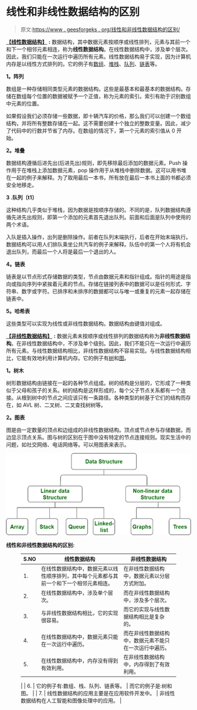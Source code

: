 # 线性和非线性数据结构的区别

> 原文:[https://www . geesforgeks . org/线性和非线性数据结构的区别/](https://www.geeksforgeeks.org/difference-between-linear-and-non-linear-data-structures/)

[**【线性数据结构】**](https://www.geeksforgeeks.org/overview-of-data-structures-set-1-linear-data-structures/) **:**
数据结构，其中数据元素按顺序或线性排列，元素与其前一个和下一个相邻元素相连，称为**线性数据结构**。在线性数据结构中，涉及单个层次。因此，我们只能在一次运行中遍历所有元素。线性数据结构易于实现，因为计算机内存是以线性方式排列的。它的例子有[数组](https://www.geeksforgeeks.org/array-data-structure/)、[堆栈](https://www.geeksforgeeks.org/stack-data-structure/)、[队列](https://www.geeksforgeeks.org/queue-data-structure/)、[链表](https://www.geeksforgeeks.org/data-structures/linked-list/)等。

**1。阵列**

数组是一种存储相同类型元素的数据结构。这些是最基本和最基本的数据结构。存储在数组每个位置的数据被赋予一个正值，称为元素的索引。索引有助于识别数组中元素的位置。

如果假设我们必须存储一些数据，即十辆汽车的价格，那么我们可以创建一个数组结构，并将所有整数存储在一起。这不需要创建十个独立的整数变量。因此，减少了代码中的行数并节省了内存。在数组的情况下，第一个元素的索引值从 0 开始。

**2。堆叠**

数据结构遵循后进先出(后进先出)规则，即先移除最后添加的数据元素。Push 操作用于在堆栈上添加数据元素，pop 操作用于从堆栈中删除数据。这可以用书堆在一起的例子来解释。为了取用最后一本书，所有放在最后一本书上面的书都必须安全地移走。

**3 .队列〔t1〕**

这种结构几乎类似于堆栈，因为数据是按顺序存储的。不同的是，队列数据结构遵循先进先出规则，即第一个添加的元素首先退出队列。前面和后面是队列中使用的两个术语。

入队是插入操作，出列是删除操作。前者在队列末端执行，后者在开始末端执行。数据结构可以用人们排队乘坐公共汽车的例子来解释。队伍中的第一个人将有机会退出队列，而最后一个人将是最后一个退出的人。

**4。链表**

链表是以节点形式存储数据的类型，节点由数据元素和指针组成。指针的用途是指向或指向序列中紧挨着元素的节点。存储在链接列表中的数据可以是任何形式、字符串、数字或字符。已排序和未排序的数据都可以与唯一或重复的元素一起存储在链表中。

**5。哈希表**

这些类型可以实现为线性或非线性数据结构。数据结构由键值对组成。

[**【非线性数据结构】**](https://www.geeksforgeeks.org/overview-of-data-structures-set-2-binary-tree-bst-heap-and-hash/) **:**
数据元素未按顺序或线性排列的数据结构称为**非线性数据结构**。在非线性数据结构中，不涉及单个级别。因此，我们不能只在一次运行中遍历所有元素。与线性数据结构相比，非线性数据结构不容易实现。与线性数据结构相比，它能有效地利用计算机内存。它的例子有[树](https://www.geeksforgeeks.org/data-structures/)和[图](https://www.geeksforgeeks.org/graph-data-structure-and-algorithms/)。

**1。树木**

树形数据结构由链接在一起的各种节点组成。树的结构是分层的，它形成了一种类似于父母和孩子的关系。树的结构是这样形成的，每个父子节点关系都有一个连接。从根到树中的节点之间应该只有一条路径。各种类型的树基于它们的结构而存在，如 AVL 树、二叉树、二叉查找树树等。

**2。图表**

图是由一定数量的顶点和边组成的非线性数据结构。顶点或节点参与存储数据，而边显示顶点关系。图与树的区别在于图中没有特定的节点连接规则。现实生活中的问题，如社交网络、电话网络等。可以用图表来表示。

![](img/f274be1b49583ee2596f1c30596af9cc.png)

**线性和非线性数据结构的区别:**

<figure class="table">

| S.NO | 线性数据结构 | 非线性数据结构 |
| --- | --- | --- |
| 1. | 在线性数据结构中，数据元素以线性顺序排列，其中每个元素都与其前一个和下一个相邻元素相连。 | 在非线性数据结构中，数据元素以分层方式附加。 |
| 2. | 在线性数据结构中，涉及单个层次。 | 而在非线性数据结构中，涉及多个层次。 |
| 3. | 与非线性数据结构相比，它的实现很容易。 | 而它的实现与线性数据结构相比是复杂的。 |
| 4. | 在线性数据结构中，数据元素只能在一次运行中遍历。 | 而在非线性数据结构中，数据元素不能只在一次运行中遍历。 |
| 5. | 在线性数据结构中，内存没有得到有效利用。 | 在非线性数据结构中，内存得到了有效利用。
 |
| 6. | 它的例子有:数组、栈、队列、链表等。 | 而它的例子是:树和图。 |
| 7. | 线性数据结构的应用主要是在应用软件开发中。 | 非线性数据结构在人工智能和图像处理中的应用。 |

</figure>